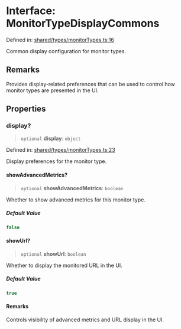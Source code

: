# Interface: MonitorTypeDisplayCommons

Defined in: [shared/types/monitorTypes.ts:16](https://github.com/Nick2bad4u/Uptime-Watcher/blob/8a1973382d5fe14c52996ecda381894eb7ecd4a6/shared/types/monitorTypes.ts#L16)

Common display configuration for monitor types.

## Remarks

Provides display-related preferences that can be used to control
how monitor types are presented in the UI.

## Properties

### display?

> `optional` **display**: `object`

Defined in: [shared/types/monitorTypes.ts:23](https://github.com/Nick2bad4u/Uptime-Watcher/blob/8a1973382d5fe14c52996ecda381894eb7ecd4a6/shared/types/monitorTypes.ts#L23)

Display preferences for the monitor type.

#### showAdvancedMetrics?

> `optional` **showAdvancedMetrics**: `boolean`

Whether to show advanced metrics for this monitor type.

##### Default Value

```ts
false
```

#### showUrl?

> `optional` **showUrl**: `boolean`

Whether to display the monitored URL in the UI.

##### Default Value

```ts
true
```

#### Remarks

Controls visibility of advanced metrics and URL display in the UI.
